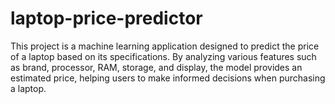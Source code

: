 # laptop-price-predictor
This project is a machine learning application designed to predict the price of a laptop based on its specifications. By analyzing various features such as brand, processor, RAM, storage, and display, the model provides an estimated price, helping users to make informed decisions when purchasing a laptop.

